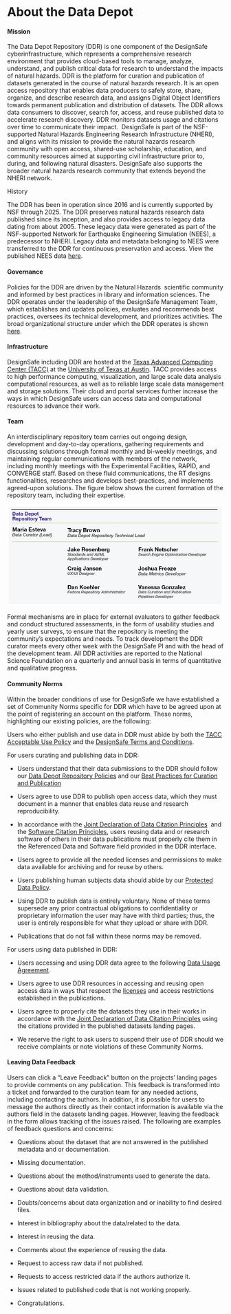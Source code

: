# About the Data Depot

  

#### Mission

The Data Depot Repository (DDR) is one component of the DesignSafe cyberinfrastructure, which represents a comprehensive research environment that provides cloud-based tools to manage, analyze, understand, and publish critical data for research to understand the impacts of natural hazards. DDR is the platform for curation and publication of datasets generated in the course of natural hazards research. It is an open access repository that enables data producers to safely store, share, organize, and describe research data, and assigns Digital Object Identifiers towards permanent publication and distribution of datasets. The DDR allows data consumers to discover, search for, access, and reuse published data to accelerate research discovery. DDR monitors datasets usage and citations over time to communicate their impact.  DesignSafe is part of the NSF-supported Natural Hazards Engineering Research Infrastructure (NHERI), and aligns with its mission to provide the natural hazards research community with open access, shared-use scholarship, education, and community resources aimed at supporting civil infrastructure prior to, during, and following natural disasters. DesignSafe also supports the broader natural hazards research community that extends beyond the NHERI network.

History

The DDR has been in operation since 2016 and is currently supported by NSF through 2025. The DDR preserves natural hazards research data published since its inception, and also provides access to legacy data dating from about 2005. These legacy data were generated as part of the NSF-supported Network for Earthquake Engineering Simulation (NEES), a predecessor to NHERI. Legacy data and metadata belonging to NEES were transferred to the DDR for continuous preservation and access. View the published NEES data [here](https://designsafe-ci.org/data/browser/public/nees.public).

#### Governance

Policies for the DDR are driven by the Natural Hazards  scientific community and informed by best practices in library and information sciences. The DDR operates under the leadership of the DesignSafe Management Team, which establishes and updates policies, evaluates and recommends best practices, oversees its technical development, and prioritizes activities. The broad organizational structure under which the DDR operates is shown [here](https://designsafe-ci.org/about/designsafe/).

#### Infrastructure

DesignSafe including DDR are hosted at the [Texas Advanced Computing Center (TACC)](https://tacc.utexas.edu/) at the [University of Texas at Austin](https://www.utexas.edu/). TACC provides access to high performance computing, visualization, and large scale data analysis computational resources, as well as to reliable large scale data management and storage solutions. Their cloud and portal services further increase the ways in which DesignSafe users can access data and computational resources to advance their work.

#### Team

An interdisciplinary repository team carries out ongoing design, development and day-to-day operations, gathering requirements and discussing solutions through formal monthly and bi-weekly meetings, and maintaining regular communications with members of the network, including monthly meetings with the Experimental Facilities, RAPID, and CONVERGE staff. Based on these fluid communications, the RT designs functionalities, researches and develops best-practices, and implements agreed-upon solutions. The figure below shows the current formation of the repository team, including their expertise.

![DesignSafe Data Depot Team Organization](./imgs/team-org.png)

Formal mechanisms are in place for external evaluators to gather feedback and conduct structured assessments, in the form of usability studies and yearly user surveys, to ensure that the repository is meeting the community’s expectations and needs. To track development the DDR curator meets every other week with the DesignSafe PI and with the head of the development team. All DDR activities are reported to the National Science Foundation on a quarterly and annual basis in terms of quantitative and qualitative progress.

#### Community Norms

Within the broader conditions of use for DesignSafe we have established a set of Community Norms specific for DDR which have to be agreed upon at the point of registering an account on the platform. These norms, highlighting our existing policies, are the following:

Users who either publish and use data in DDR must abide by both the [TACC Acceptable Use Policy](https://tacc.utexas.edu/use-tacc/user-policies/) and the [DesignSafe Terms and Conditions](https://www.designsafe-ci.org/account/terms-conditions/).

For users curating and publishing data in DDR:

*   Users understand that their data submissions to the DDR should follow our [Data Depot Repository Policies](https://docs.google.com/document/d/1a1KSeyezPCwjDIHBSP2EEwauWFUKy_RiVVqKVepUAUA/edit?tab=t.0#heading=h.jcgpuqc6jitr) and our [Best Practices for Curation and Publication](https://docs.google.com/document/d/1a1KSeyezPCwjDIHBSP2EEwauWFUKy_RiVVqKVepUAUA/edit?tab=t.0#heading=h.yd85kbcdlgs9) 
    
*   Users agree to use DDR to publish open access data, which they must document in a manner that enables data reuse and research reproducibility.
    
*   In accordance with the [Joint Declaration of Data Citation Principles](https://force11.org/info/joint-declaration-of-data-citation-principles-final/)  and the [Software Citation Principles](https://force11.org/info/software-citation-principles-published-2016/), users reusing data and or research software of others in their data publications must properly cite them in the Referenced Data and Software field provided in the DDR interface.
    
*   Users agree to provide all the needed licenses and permissions to make data available for archiving and for reuse by others.
    
*   Users publishing human subjects data should abide by our [Protected Data Policy](https://docs.google.com/document/d/1a1KSeyezPCwjDIHBSP2EEwauWFUKy_RiVVqKVepUAUA/edit?tab=t.0#heading=h.gr7h4hq8k2fp).
    
*   Using DDR to publish data is entirely voluntary. None of these terms supersede any prior contractual obligations to confidentiality or proprietary information the user may have with third parties; thus, the user is entirely responsible for what they upload or share with DDR. 
    
*   Publications that do not fall within these norms may be removed.
    

  

For users using data published in DDR:

*   Users accessing and using DDR data agree to the following [Data Usage Agreement](https://docs.google.com/document/d/1a1KSeyezPCwjDIHBSP2EEwauWFUKy_RiVVqKVepUAUA/edit?tab=t.0#heading=h.ng2qd9najkd9).
    
*   Users agree to use DDR resources in accessing and reusing open access data in ways that respect the [licenses](https://docs.google.com/document/d/1a1KSeyezPCwjDIHBSP2EEwauWFUKy_RiVVqKVepUAUA/edit?tab=t.0#heading=h.fx2w0xfrwc1c) and access restrictions established in the publications.
    
*   Users agree to properly cite the datasets they use in their works in accordance with the [Joint Declaration of Data Citation Principles](https://force11.org/info/joint-declaration-of-data-citation-principles-final/) using the citations provided in the published datasets landing pages.
    
*   We reserve the right to ask users to suspend their use of DDR should we receive complaints or note violations of these Community Norms.
    

  

#### Leaving Data Feedback

Users can click a “Leave Feedback” button on the projects’ landing pages to provide comments on any publication. This feedback is transformed into a ticket and forwarded to the curation team for any needed actions, including contacting the authors. In addition, it is possible for users to message the authors directly as their contact information is available via the authors field in the datasets landing pages. However, leaving the feedback in the form allows tracking of the issues raised. The following are examples of feedback questions and concerns:

*   Questions about the dataset that are not answered in the published metadata and or documentation.
    
*   Missing documentation.
    
*   Questions about the method/instruments used to generate the data.
    
*   Questions about data validation.
    
*   Doubts/concerns about data organization and or inability to find desired files.
    
*   Interest in bibliography about the data/related to the data.
    
*   Interest in reusing the data.
    
*   Comments about the experience of reusing the data.
    
*   Request to access raw data if not published.
    
*   Requests to access restricted data if the authors authorize it. 
    
*   Issues related to published code that is not working properly.
    
*   Congratulations.
